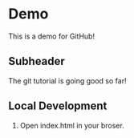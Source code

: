 # Demo

This is a demo for GitHub!

## Subheader

The git tutorial is going good so far!

## Local Development
1. Open index.html in your broser.